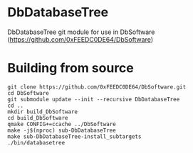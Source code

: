 # DbDatabaseTree
DbDatabaseTree git module for use in DbSoftware (https://github.com/0xFEEDC0DE64/DbSoftware)

# Building from source
```Shell
git clone https://github.com/0xFEEDC0DE64/DbSoftware.git
cd DbSoftware
git submodule update --init --recursive DbDatabaseTree
cd ..
mkdir build_DbSoftware
cd build_DbSoftware
qmake CONFIG+=ccache ../DbSoftware
make -j$(nproc) sub-DbDatabaseTree
make sub-DbDatabaseTree-install_subtargets
./bin/databasetree
```
